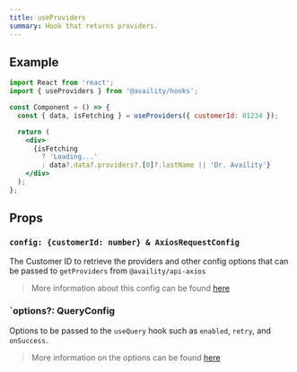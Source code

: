```yaml
---
title: useProviders
summary: Hook that returns providers.
---
```


## Example

```jsx
import React from 'react';
import { useProviders } from '@availity/hooks';

const Component = () => {
  const { data, isFetching } = useProviders({ customerId: 01234 });

  return (
    <div>
      {isFetching
        ? 'Loading...'
        : data?.data?.providers?.[0]?.lastName || 'Dr. Availity'}
    </div>
  );
};
```

## Props

### `config: {customerId: number} & AxiosRequestConfig`

The Customer ID to retrieve the providers and other config options that can be passed to `getProviders` from `@availity/api-axios`

> More information about this config can be found [here](https://availity.github.io/sdk-js/api/getting-started/#config-1)

### `options?: QueryConfig

Options to be passed to the `useQuery` hook such as `enabled`, `retry`, and `onSuccess`.

> More information on the options can be found [here](https://react-query.tanstack.com/docs/api/#usequery)
